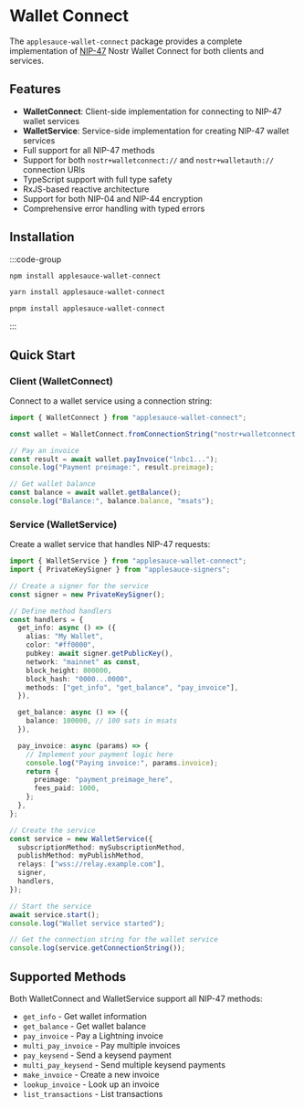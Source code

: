 # Wallet Connect

The `applesauce-wallet-connect` package provides a complete implementation of [NIP-47](https://github.com/nostr-protocol/nips/blob/master/47.md) Nostr Wallet Connect for both clients and services.

## Features

- **WalletConnect**: Client-side implementation for connecting to NIP-47 wallet services
- **WalletService**: Service-side implementation for creating NIP-47 wallet services
- Full support for all NIP-47 methods
- Support for both `nostr+walletconnect://` and `nostr+walletauth://` connection URIs
- TypeScript support with full type safety
- RxJS-based reactive architecture
- Support for both NIP-04 and NIP-44 encryption
- Comprehensive error handling with typed errors

## Installation

:::code-group

```sh [npm]
npm install applesauce-wallet-connect
```

```sh [yarn]
yarn install applesauce-wallet-connect
```

```sh [pnpm]
pnpm install applesauce-wallet-connect
```

:::

## Quick Start

### Client (WalletConnect)

Connect to a wallet service using a connection string:

```typescript
import { WalletConnect } from "applesauce-wallet-connect";

const wallet = WalletConnect.fromConnectionString("nostr+walletconnect://relay.example.com?secret=...&pubkey=...");

// Pay an invoice
const result = await wallet.payInvoice("lnbc1...");
console.log("Payment preimage:", result.preimage);

// Get wallet balance
const balance = await wallet.getBalance();
console.log("Balance:", balance.balance, "msats");
```

### Service (WalletService)

Create a wallet service that handles NIP-47 requests:

```typescript
import { WalletService } from "applesauce-wallet-connect";
import { PrivateKeySigner } from "applesauce-signers";

// Create a signer for the service
const signer = new PrivateKeySigner();

// Define method handlers
const handlers = {
  get_info: async () => ({
    alias: "My Wallet",
    color: "#ff0000",
    pubkey: await signer.getPublicKey(),
    network: "mainnet" as const,
    block_height: 800000,
    block_hash: "0000...0000",
    methods: ["get_info", "get_balance", "pay_invoice"],
  }),

  get_balance: async () => ({
    balance: 100000, // 100 sats in msats
  }),

  pay_invoice: async (params) => {
    // Implement your payment logic here
    console.log("Paying invoice:", params.invoice);
    return {
      preimage: "payment_preimage_here",
      fees_paid: 1000,
    };
  },
};

// Create the service
const service = new WalletService({
  subscriptionMethod: mySubscriptionMethod,
  publishMethod: myPublishMethod,
  relays: ["wss://relay.example.com"],
  signer,
  handlers,
});

// Start the service
await service.start();
console.log("Wallet service started");

// Get the connection string for the wallet service
console.log(service.getConnectionString());
```

## Supported Methods

Both WalletConnect and WalletService support all NIP-47 methods:

- `get_info` - Get wallet information
- `get_balance` - Get wallet balance
- `pay_invoice` - Pay a Lightning invoice
- `multi_pay_invoice` - Pay multiple invoices
- `pay_keysend` - Send a keysend payment
- `multi_pay_keysend` - Send multiple keysend payments
- `make_invoice` - Create a new invoice
- `lookup_invoice` - Look up an invoice
- `list_transactions` - List transactions
